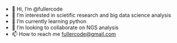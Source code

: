 - 👋 Hi, I’m @fullercode
- 👀 I’m interested in scietific research and big data science analysis
- 🌱 I’m currently learning python
- 💞️ I’m looking to collaborate on NGS analysis
- 📫 How to reach me fullercode@gmail.com

<!---
fullercode/fullercode is a ✨ special ✨ repository because its `README.md` (this file) appears on your GitHub profile.
You can click the Preview link to take a look at your changes.
--->
